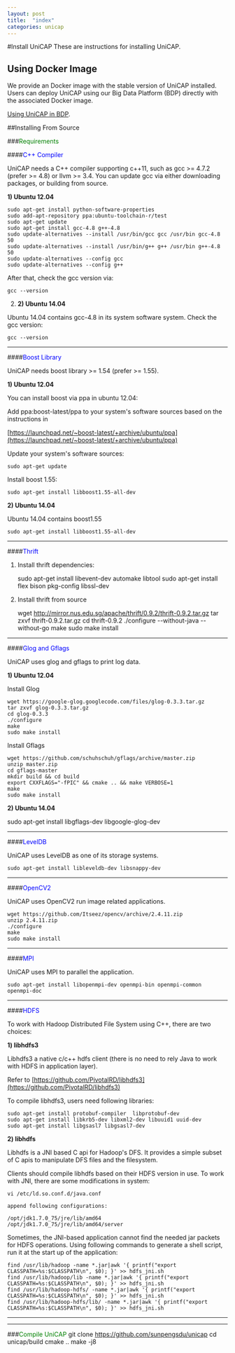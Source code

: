 ```yaml
---
layout: post
title:  "index"
categories: unicap
---
```

#Install UniCAP
These are instructions for installing UniCAP.

## Using Docker Image

We provide an Docker image with the stable version of UniCAP installed. Users can deploy UniCAP using our Big Data Platform (BDP) directly with the associated Docker image.

[Using UniCAP in BDP].


##Installing From Source
    
###<span style="color: Green">Requirements</span>

####<span style="color: blue">C++ Compiler</span>

UniCAP needs a C++ compiler supporting c++11, such as gcc >= 4.7.2 (prefer >= 4.8) or llvm >= 3.4. You can update gcc via either downloading packages, or building from source. 

**1) Ubuntu 12.04**

    sudo apt-get install python-software-properties
    sudo add-apt-repository ppa:ubuntu-toolchain-r/test
    sudo apt-get update
    sudo apt-get install gcc-4.8 g++-4.8
    sudo update-alternatives --install /usr/bin/gcc gcc /usr/bin gcc-4.8 50
    sudo update-alternatives --install /usr/bin/g++ g++ /usr/bin g++-4.8 50
    sudo update-alternatives --config gcc
    sudo update-alternatives --config g++
    
After that, check the gcc version via:

    gcc --version
    
2) **2) Ubuntu 14.04**

Ubuntu 14.04 contains gcc-4.8 in its system software system. 
Check the gcc version:

    gcc --version 

---    
    
####<span style="color: blue">Boost Library</span>
    
UniCAP needs boost library >= 1.54 (prefer >= 1.55). 

**1) Ubuntu 12.04**

You can install boost via ppa in ubuntu 12.04:

Add ppa:boost-latest/ppa to your system's software sources based on the instructions in 

[https://launchpad.net/~boost-latest/+archive/ubuntu/ppa](https://launchpad.net/~boost-latest/+archive/ubuntu/ppa)
 

Update your system's software sources:

    sudo apt-get update
    
Install boost 1.55:

	sudo apt-get install libboost1.55-all-dev
    
 **2) Ubuntu 14.04**   
 
 Ubuntu 14.04 contains boost1.55
 
 	sudo apt-get install libboost1.55-all-dev

---    
    
####<span style="color: blue">Thrift</span> 

1) Install thrift dependencies:

    sudo apt-get install libevent-dev automake libtool
    sudo apt-get install flex bison pkg-config libssl-dev  
      
2) Install thrift from source 

    wget http://mirror.nus.edu.sg/apache/thrift/0.9.2/thrift-0.9.2.tar.gz
    tar zxvf thrift-0.9.2.tar.gz
    cd thrift-0.9.2
    ./configure --without-java --without-go
    make
    sudo make install
    
---    
    
####<span style="color: blue">Glog and Gflags</span> 

UniCAP uses glog and gflags to print log data.

**1) Ubuntu 12.04**

Install Glog

    wget https://google-glog.googlecode.com/files/glog-0.3.3.tar.gz
    tar zxvf glog-0.3.3.tar.gz
    cd glog-0.3.3
    ./configure
    make
    sudo make install
    
Install Gflags

    wget https://github.com/schuhschuh/gflags/archive/master.zip
    unzip master.zip
    cd gflags-master
    mkdir build && cd build
    export CXXFLAGS="-fPIC" && cmake .. && make VERBOSE=1
    make
    sudo make install
    
**2) Ubuntu 14.04**

sudo apt-get install libgflags-dev libgoogle-glog-dev

---

####<span style="color: blue">LevelDB</span> 

UniCAP uses LevelDB as one of its storage systems.

    sudo apt-get install libleveldb-dev libsnappy-dev

---    

####<span style="color: blue">OpenCV2</span> 

UniCAP uses OpenCV2 run image related applications.

    wget https://github.com/Itseez/opencv/archive/2.4.11.zip
    unzip 2.4.11.zip
    ./configure
    make 
    sudo make install
---

####<span style="color: blue">MPI</span> 

UniCAP uses MPI to parallel the application.

    sudo apt-get install libopenmpi-dev openmpi-bin openmpi-common openmpi-doc

---

####<span style="color: blue">HDFS</span> 

To work with Hadoop Distributed File System using C++, there are two choices:

**1) libhdfs3**

Libhdfs3 a native c/c++ hdfs client (there is no need to rely Java to work with HDFS in application layer).

Refer to [https://github.com/PivotalRD/libhdfs3](https://github.com/PivotalRD/libhdfs3)

To compile libhdfs3, users need following libraries:
 
    sudo apt-get install protobuf-compiler  libprotobuf-dev 
    sudo apt-get install libkrb5-dev libxml2-dev libuuid1 uuid-dev 
    sudo apt-get install libgsasl7 libgsasl7-dev 


**2) libhdfs**

Libhdfs is a JNI based C api for Hadoop's DFS. It provides a simple subset of C apis to manipulate DFS files and the filesystem. 

Clients should compile libhdfs based on their HDFS version in use. To work with JNI, there are some modifications in system:

    vi /etc/ld.so.conf.d/java.conf
    
    append following configurations:
    
    /opt/jdk1.7.0_75/jre/lib/amd64
    /opt/jdk1.7.0_75/jre/lib/amd64/server

Sometimes, the JNI-based application cannot find the needed jar packets for HDFS operations. Using following commands to generate a shell script, run it at the start up of the application:

    find /usr/lib/hadoop -name *.jar|awk '{ printf("export CLASSPATH=%s:$CLASSPATH\n", $0); }' >> hdfs_jni.sh
    find /usr/lib/hadoop/lib -name *.jar|awk '{ printf("export CLASSPATH=%s:$CLASSPATH\n", $0); }' >> hdfs_jni.sh
    find /usr/lib/hadoop-hdfs/ -name *.jar|awk '{ printf("export CLASSPATH=%s:$CLASSPATH\n", $0); }' >> hdfs_jni.sh
    find /usr/lib/hadoop-hdfs/lib/ -name *.jar|awk '{ printf("export CLASSPATH=%s:$CLASSPATH\n", $0); }' >> hdfs_jni.sh
    
---
---

###<span style="color: Green">Compile UniCAP</span>
    git clone https://github.com/sunpengsdu/unicap
    cd unicap/build
    cmake ..
    make -j8

[Using UniCAP in BDP]: http://155.69.146.43/bdp/guest
